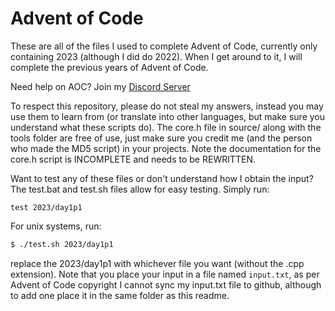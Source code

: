 # Advent of Code

These are all of the files I used to complete Advent of Code, currently only containing 2023 (although I did do 2022). When I get around to it, I will complete the previous years of Advent of Code.

Need help on AOC? Join my [Discord Server](https://discord.gg/r4BfjWRWsj)

To respect this repository, please do not steal my answers, instead you may use them to learn from (or translate into other languages, but make sure you understand what these scripts do). The core.h file in source/ along with the tools folder are free of use, just make sure you credit me (and the person who made the MD5 script) in your projects. Note the documentation for the core.h script is INCOMPLETE and needs to be REWRITTEN.

Want to test any of these files or don't understand how I obtain the input? The test.bat and test.sh files allow for easy testing. Simply run:

```batch
test 2023/day1p1
```

For unix systems, run:

```bash
$ ./test.sh 2023/day1p1
```

replace the 2023/day1p1 with whichever file you want (without the .cpp extension).
Note that you place your input in a file named `input.txt`, as per Advent of Code copyright I cannot sync my input.txt file to github, although to add one place it in the same folder as this readme.
